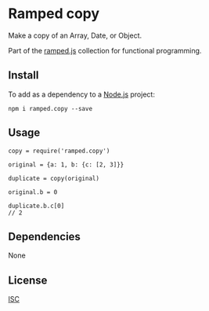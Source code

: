 # Ramped copy

Make a copy of an Array, Date, or Object.

Part of the [ramped.js](https://github.com/MattMS/ramped.js) collection for functional programming.


## Install

To add as a dependency to a [Node.js](https://nodejs.org/en/) project:

	npm i ramped.copy --save


## Usage

	copy = require('ramped.copy')

	original = {a: 1, b: {c: [2, 3]}}

	duplicate = copy(original)

	original.b = 0

	duplicate.b.c[0]
	// 2


## Dependencies

None


## License

[ISC](https://github.com/MattMS/ramped.js/blob/master/LICENSE)
